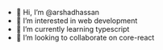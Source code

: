 - 👋 Hi, I’m @arshadhassan
- 👀 I’m interested in web development
- 🌱 I’m currently learning typescript
- 💞️ I’m looking to collaborate on core-react


<!---
arshadhassan/arshadhassan is a ✨ special ✨ repository because its `README.md` (this file) appears on your GitHub profile.
You can click the Preview link to take a look at your changes.
--->
